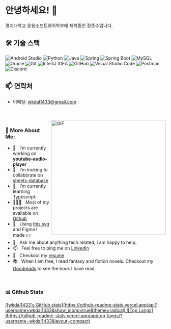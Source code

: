 # 안녕하세요! 👋
명지대학교 응용소프트웨어학부에 재학중인 장준수입니다. 



## 🛠 기술 스택
![Android Studio](https://img.shields.io/badge/-Android%20Studio-3DDC84?style=flat-square&logo=android-studio&logoColor=white)  ![Python](https://img.shields.io/badge/-Python-3776AB?style=flat-square&logo=python&logoColor=white)  ![Java](https://img.shields.io/badge/-Java-007396?style=flat-square&logo=java&logoColor=white)  ![Spring](https://img.shields.io/badge/-Spring-6DB33F?style=flat-square&logo=spring&logoColor=white)  ![Spring Boot](https://img.shields.io/badge/-Spring%20Boot-6DB33F?style=flat-square&logo=spring-boot&logoColor=white)  ![MySQL](https://img.shields.io/badge/-MySQL-4479A1?style=flat-square&logo=mysql&logoColor=white)  ![Oracle](https://img.shields.io/badge/-Oracle-F80000?style=flat-square&logo=oracle&logoColor=white)  ![Git](https://img.shields.io/badge/-Git-F05032?style=flat-square&logo=git&logoColor=white)  ![IntelliJ IDEA](https://img.shields.io/badge/-IntelliJ%20IDEA-000000?style=flat-square&logo=intellij-idea&logoColor=white)  ![GitHub](https://img.shields.io/badge/-GitHub-181717?style=flat-square&logo=github&logoColor=white)  ![Visual Studio Code](https://img.shields.io/badge/-Visual%20Studio%20Code-007ACC?style=flat-square&logo=visual-studio-code&logoColor=white)  ![Postman](https://img.shields.io/badge/-Postman-FF6C37?style=flat-square&logo=postman&logoColor=white)  ![Discord](https://img.shields.io/badge/-Discord-5865F2?style=flat-square&logo=discord&logoColor=white) 


## 📫 연락처
- 이메일: wkdal1433@gmail.com



<br/>
<br/>

<img align="right" alt="GIF" src="https://raw.githubusercontent.com/rahul-jha98/rahul-jha98/main/techstack.gif" width="360px"/>
  
### 🧐 More About Me:

- 🔭 &nbsp; I’m currently working on **youtube-audio-player**
- 🤝 &nbsp; I’m looking to collaborate on [sheets-database](https://github.com/rahul-jha98/sheets-database)
- 🌱 &nbsp; I’m currently learning Typescript; 
- 👨🏻‍💻 &nbsp; Most of my projects are available on [Github](https://github.com/rahul-jha98?tab=repositories)
- 🎨 &nbsp; Using [this svg](https://storyset.com/illustration/javascript-frameworks/amico) and Figma I made 👉
- 💬 &nbsp; Ask me about anything tech related, I am happy to help;
- 📫 &nbsp; Feel free to ping me on [LinkedIn](https://www.linkedin.com/in/rahul-jha98/)
- 📝 &nbsp; Checkout my [resume](https://drive.google.com/file/d/1ZpR5pVBTnl_Qybq7GE3MGy1SB1JehVSE/view?usp=sharing)
- 📚 &nbsp; When I am free, I read fantasy and fiction novels. Checkout my [Goodreads](https://www.goodreads.com/rahul-jha98) to see the book I have read


<br>


### 📊 Github Stats
<a href='https://github.com/rahul-jha98/github-stats-transparent'>
![wkdal1433's GitHub stats](https://github-readme-stats.vercel.app/api?username=wkdal1433&show_icons=true&theme=radical) ![Top Langs](https://github-readme-stats.vercel.app/api/top-langs/?username=wkdal1433&layout=compact)

</a>

<br>


